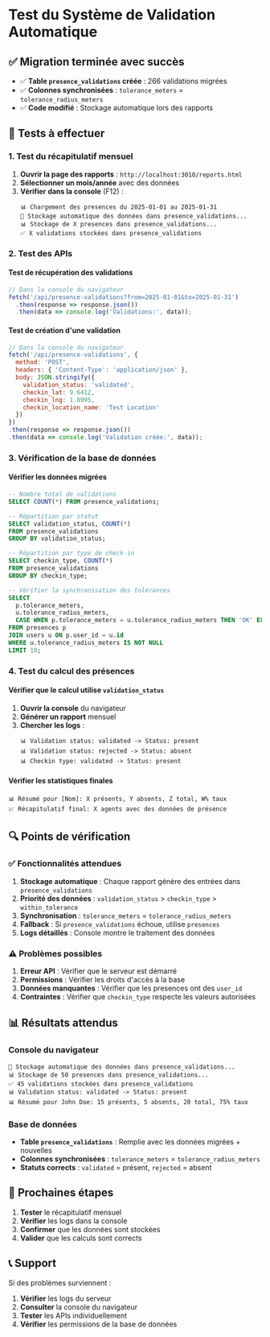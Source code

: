 # Test du Système de Validation Automatique

## ✅ **Migration terminée avec succès**

- ✅ **Table `presence_validations` créée** : 266 validations migrées
- ✅ **Colonnes synchronisées** : `tolerance_meters` = `tolerance_radius_meters`
- ✅ **Code modifié** : Stockage automatique lors des rapports

## 🧪 **Tests à effectuer**

### 1. **Test du récapitulatif mensuel**

1. **Ouvrir la page des rapports** : `http://localhost:3010/reports.html`
2. **Sélectionner un mois/année** avec des données
3. **Vérifier dans la console** (F12) :
   ```
   📊 Chargement des presences du 2025-01-01 au 2025-01-31
   🔄 Stockage automatique des données dans presence_validations...
   📊 Stockage de X presences dans presence_validations...
   ✅ X validations stockées dans presence_validations
   ```

### 2. **Test des APIs**

#### Test de récupération des validations
```javascript
// Dans la console du navigateur
fetch('/api/presence-validations?from=2025-01-01&to=2025-01-31')
  .then(response => response.json())
  .then(data => console.log('Validations:', data));
```

#### Test de création d'une validation
```javascript
// Dans la console du navigateur
fetch('/api/presence-validations', {
  method: 'POST',
  headers: { 'Content-Type': 'application/json' },
  body: JSON.stringify({
    validation_status: 'validated',
    checkin_lat: 9.6412,
    checkin_lng: 1.8995,
    checkin_location_name: 'Test Location'
  })
})
.then(response => response.json())
.then(data => console.log('Validation créée:', data));
```

### 3. **Vérification de la base de données**

#### Vérifier les données migrées
```sql
-- Nombre total de validations
SELECT COUNT(*) FROM presence_validations;

-- Répartition par statut
SELECT validation_status, COUNT(*) 
FROM presence_validations 
GROUP BY validation_status;

-- Répartition par type de check-in
SELECT checkin_type, COUNT(*) 
FROM presence_validations 
GROUP BY checkin_type;

-- Vérifier la synchronisation des tolérances
SELECT 
  p.tolerance_meters, 
  u.tolerance_radius_meters,
  CASE WHEN p.tolerance_meters = u.tolerance_radius_meters THEN 'OK' ELSE 'DIFF' END as status
FROM presences p
JOIN users u ON p.user_id = u.id
WHERE u.tolerance_radius_meters IS NOT NULL
LIMIT 10;
```

### 4. **Test du calcul des présences**

#### Vérifier que le calcul utilise `validation_status`
1. **Ouvrir la console** du navigateur
2. **Générer un rapport** mensuel
3. **Chercher les logs** :
   ```
   📊 Validation status: validated -> Status: present
   📊 Validation status: rejected -> Status: absent
   📊 Checkin type: validated -> Status: present
   ```

#### Vérifier les statistiques finales
```
📊 Résumé pour [Nom]: X présents, Y absents, Z total, W% taux
📈 Récapitulatif final: X agents avec des données de présence
```

## 🔍 **Points de vérification**

### ✅ **Fonctionnalités attendues**

1. **Stockage automatique** : Chaque rapport génère des entrées dans `presence_validations`
2. **Priorité des données** : `validation_status` > `checkin_type` > `within_tolerance`
3. **Synchronisation** : `tolerance_meters` = `tolerance_radius_meters`
4. **Fallback** : Si `presence_validations` échoue, utilise `presences`
5. **Logs détaillés** : Console montre le traitement des données

### ⚠️ **Problèmes possibles**

1. **Erreur API** : Vérifier que le serveur est démarré
2. **Permissions** : Vérifier les droits d'accès à la base
3. **Données manquantes** : Vérifier que les presences ont des `user_id`
4. **Contraintes** : Vérifier que `checkin_type` respecte les valeurs autorisées

## 📊 **Résultats attendus**

### Console du navigateur
```
🔄 Stockage automatique des données dans presence_validations...
📊 Stockage de 50 presences dans presence_validations...
✅ 45 validations stockées dans presence_validations
📊 Validation status: validated -> Status: present
📊 Résumé pour John Doe: 15 présents, 5 absents, 20 total, 75% taux
```

### Base de données
- **Table `presence_validations`** : Remplie avec les données migrées + nouvelles
- **Colonnes synchronisées** : `tolerance_meters` = `tolerance_radius_meters`
- **Statuts corrects** : `validated` = présent, `rejected` = absent

## 🚀 **Prochaines étapes**

1. **Tester** le récapitulatif mensuel
2. **Vérifier** les logs dans la console
3. **Confirmer** que les données sont stockées
4. **Valider** que les calculs sont corrects

## 📞 **Support**

Si des problèmes surviennent :
1. **Vérifier** les logs du serveur
2. **Consulter** la console du navigateur
3. **Tester** les APIs individuellement
4. **Vérifier** les permissions de la base de données
